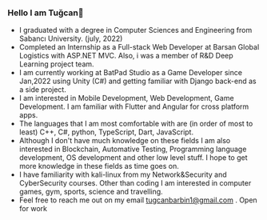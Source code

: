### Hello I am Tuğcan👋

- I graduated with a degree in Computer Sciences and Engineering from Sabancı University. (july, 2022)
- Completed an Internship as a Full-stack Web Developer at Barsan Global Logistics with ASP.NET MVC. 
Also, i was a member of R&D Deep Learning project team.
- I am currently working at BatPad Studio as a Game Developer since Jan,2022 using Unity (C#) and getting familiar with Django back-end as a side project.
- I am interested in Mobile Development, Web Development, Game Development. I am familiar with Flutter and Angular for cross platform apps.
- The languages that I am most comfortable with are (in order of most to least) C++, C#, python, TypeScript, Dart, JavaScript.
- Although I don't have much knowledge on these fields I am also interested in Blockchain, Automative Testing, Programming language development, OS development and other low level stuff. I hope to get more knowledge in these fields as time goes on.
- I have familiarity with kali-linux from my Network&Security and CyberSecurity courses.
Other than coding I am interested in computer games, gym, sports, science and travelling.
- Feel free to reach me out on my email tugcanbarbin1@gmail.com .
Open for work

<!--
**tugcanbarbin/tugcanbarbin** is a ✨ _special_ ✨ repository because its `README.md` (this file) appears on your GitHub profile.

Here are some ideas to get you started:

- 🔭 I’m currently working on ...
- 🌱 I’m currently learning ...
- 👯 I’m looking to collaborate on ...
- 🤔 I’m looking for help with ...
- 💬 Ask me about ...
- 📫 How to reach me: ...
- 😄 Pronouns: ...
- ⚡ Fun fact: ...
-->

